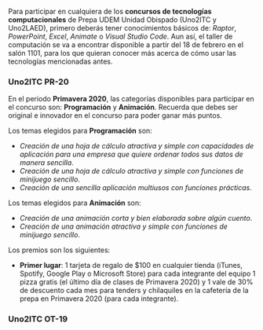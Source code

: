 Para participar en cualquiera de los **concursos de tecnologías computacionales** de Prepa UDEM Unidad Obispado (Uno2ITC y Uno2LAED), primero deberás tener conocimientos básicos de: _Raptor_, _PowerPoint_, _Excel_, _Animate_ o _Visual Studio Code_. Aun así, el taller de computación se va a encontrar disponible a partir del 18 de febrero en el salón 1101, para los que quieran conocer más acerca de cómo usar las tecnologías mencionadas antes.

### Uno2ITC PR-20
En el periodo **Primavera 2020**, las categorías disponibles para participar en el concurso son: **Programación** y **Animación**. Recuerda que debes ser original e innovador en el concurso para poder ganar más puntos.

Los temas elegidos para **Programación** son: 
- _Creación de una hoja de cálculo atractiva y simple con capacidades de aplicación para una empresa que quiere ordenar todos sus datos de manera sencilla_.
- _Creación de una hoja de cálculo atractiva y simple con funciones de minijuego sencillo_.
- _Creación de una sencilla aplicación multiusos con funciones prácticas_.

Los temas elegidos para **Animación** son:
- _Creación de una animación corta y bien elaborada sobre algún cuento_.
- _Creación de una animación atractiva y simple con funciones de minijuego sencillo_.

Los premios son los siguientes:
- **Primer lugar**: 1 tarjeta de regalo de $100 en cualquier tienda (iTunes, Spotify, Google Play o Microsoft Store) para cada integrante del equipo 1 pizza gratis (el último día de clases de Primavera 2020) y 1 vale de 30% de descuento cada mes para tenders y chilaquiles en la cafetería de la prepa en Primavera 2020 (para cada integrante).

### Uno2ITC OT-19
